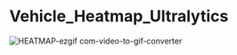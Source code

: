 # Vehicle_Heatmap_Ultralytics



![HEATMAP-ezgif com-video-to-gif-converter](https://github.com/rajsecrets/Vehicle_Heatmap_Ultralytics/assets/131753845/70ae2b7c-d78c-49c4-8ac9-9d504c5bc20e)

